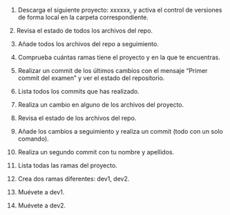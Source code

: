 1. Descarga el siguiente proyecto: xxxxxx, y activa el control de versiones de forma local en la carpeta correspondiente.
<img src="">
2. Revisa el estado de todos los archivos del repo.

3. Añade todos los archivos del repo a seguimiento.

4. Comprueba cuántas ramas tiene el proyecto y en la que te encuentras.

5. Realizar un commit de los últimos cambios con el mensaje “Primer commit del examen” y ver el estado del repositorio.

6. Lista todos los commits que has realizado.

7. Realiza un cambio en alguno de los archivos del proyecto.

8. Revisa el estado de los archivos del repo.

9. Añade los cambios a seguimiento y realiza un commit (todo con un solo comando).

10. Realiza un segundo commit con tu nombre y apellidos.

11. Lista todas las ramas del proyecto.

12. Crea dos ramas diferentes: dev1, dev2.

13. Muévete a dev1.

14. Muévete a dev2.
